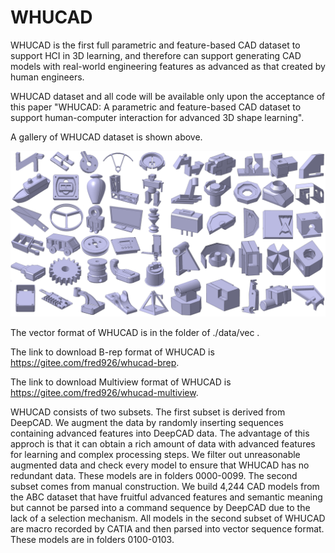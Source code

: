 # WHUCAD

WHUCAD is the first full parametric and feature-based CAD dataset to support HCI in 3D learning, and therefore can support generating CAD models with real-world engineering features as advanced as that created by human engineers.

WHUCAD dataset and all code will be available only upon the acceptance of this paper "WHUCAD: A parametric and feature-based CAD dataset to support human-computer interaction for advanced 3D shape learning".

A gallery of WHUCAD dataset is shown above.

![image](https://github.com/fazhihe/WHUCAD/blob/main/A%20gallery%20of%20WHUCAD.png)

The vector format of WHUCAD is in the folder of ./data/vec . 

The link to download B-rep format of WHUCAD is https://gitee.com/fred926/whucad-brep. 

The link to download Multiview format of WHUCAD is https://gitee.com/fred926/whucad-multiview.

WHUCAD consists of two subsets. The first subset is derived from DeepCAD. We augment the data by randomly inserting sequences containing advanced features into DeepCAD data. The advantage of this approch is that it can obtain a rich amount of data with advanced features for learning and complex processing steps. We filter out unreasonable augmented data and check every model to ensure that WHUCAD has no redundant data. These models are in folders 0000-0099. The second subset comes from manual construction. We build 4,244 CAD models from the ABC dataset that have fruitful advanced features and semantic meaning but cannot be parsed into a command sequence by DeepCAD due to the lack of a selection mechanism. All models in the second subset of WHUCAD are macro recorded by CATIA and then parsed into vector sequence format. These models are in folders 0100-0103.
